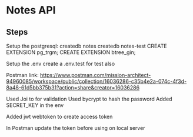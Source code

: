 # Notes API

## Steps

Setup the postgresql:
createdb notes
createdb notes-test
CREATE EXTENSION pg_trgm;
CREATE EXTENSION btree_gin;

Setup the .env
create a .env.test for test also

Postman link: https://www.postman.com/mission-architect-94960085/workspace/public/collection/16036286-c35b4e2a-074c-4f3d-8a48-61d5bb375b31?action=share&creator=16036286

Used Joi to for validation
Used bycrypt to hash the password
Added SECRET_KEY in the env

Added jwt webtoken to create access token

In Postman update the token before using on local server
